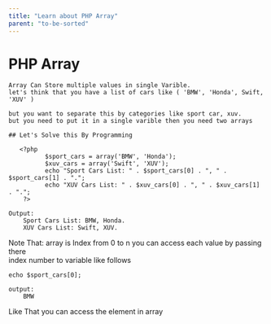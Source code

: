 ```yaml
---
title: "Learn about PHP Array"
parent: "to-be-sorted"
---
```


# PHP Array

    Array Can Store multiple values in single Varible. 
    let's think that you have a list of cars like ( 'BMW', 'Honda', Swift, 'XUV' )

    but you want to separate this by categories like sport car, xuv. 
    but you need to put it in a single varible then you need two arrays

    ## Let's Solve this By Programming

       <?php
              $sport_cars = array('BMW', 'Honda');
              $xuv_cars = array('Swift', 'XUV');
              echo "Sport Cars List: " . $sport_cars[0] . ", " . $sport_cars[1] . ".";
              echo "XUV Cars List: " . $xuv_cars[0] . ", " . $xuv_cars[1] . ".";
        ?>

    Output:
        Sport Cars List: BMW, Honda.
        XUV Cars List: Swift, XUV.

Note That: array is Index from 0 to n you can access each value by passing there  
index number to variable like follows

    echo $sport_cars[0];

    output:
        BMW

Like That you can access the element in array
